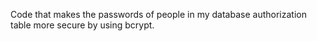 Code that makes the passwords of people in my database authorization table more secure by using bcrypt.
